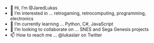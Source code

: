 - 👋 Hi, I’m @JaredLukas
- 👀 I’m interested in ... retrogaming, retrocomputing, programming, electronics
- 🌱 I’m currently learning ... Python, C#, JavaScript
- 💞️ I’m looking to collaborate on ... SNES and Sega Genesis projects
- 📫 How to reach me ... @lukaslair on Twitter

<!---
JaredLukas/JaredLukas is a ✨ special ✨ repository because its `README.md` (this file) appears on your GitHub profile.
You can click the Preview link to take a look at your changes.
--->
